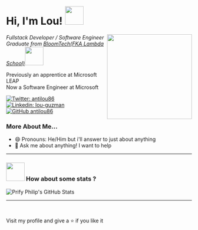 <h1> Hi, I'm Lou! <img src="https://media.giphy.com/media/6NIC5qDsDC5uE/giphy.gif" width="50"></h1>
<img align='right' src="https://media.giphy.com/media/d9IfL7seBexHLct75B/giphy.gif" width="230">
<p><em>Fullstack Developer / Software Engineer <br/>Graduate from <a href="https://lambdaschool.com/">BloomTech(FKA Lambda School)</a><img src="https://media.giphy.com/media/fYSnHlufseco8Fh93Z/giphy.gif" width="50"/><br/></em></p>
Previously an apprentice at Microsoft LEAP<br/>
Now a Software Engineer at Microsoft</em></p>


[![Twitter: antilou86](https://img.shields.io/twitter/follow/antilou86?style=social)](https://twitter.com/antilou86) <br/>
[![Linkedin: lou-guzman](https://img.shields.io/badge/-louGuzman-blue?style=flat-square&logo=Linkedin&logoColor=white&link=https://www.linkedin.com/in/lou-guzman/)](https://www.linkedin.com/in/lou-guzman/) <br/>
[![GitHub antilou86](https://img.shields.io/github/followers/antilou86?label=follow&style=social)](https://github.com/antilou86) <br/>

### More About Me...
+ 😄 Pronouns: He/Him but i'll answer to just about anything
+ 💬 Ask me about anything! I want to help

*****
### <img src="https://media.giphy.com/media/VgCDAzcKvsR6OM0uWg/giphy.gif" width="50"> How about some stats ?
![Prify Philip's GitHub Stats](https://github-readme-stats.vercel.app/api?username=antilou86&hide=["stars"]&show_icons=true)
*****
<br/>
<p>Visit my profile and give a ⭐️ if you like it</p> 
